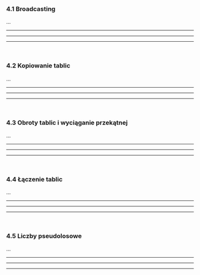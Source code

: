 ### 4.1 Broadcasting
...

---
---
---
&nbsp;
&nbsp;
### 4.2 Kopiowanie tablic
...

---
---
---
&nbsp;
&nbsp;
### 4.3 Obroty tablic i wyciąganie przekątnej
...

---
---
---
&nbsp;
&nbsp;
### 4.4 Łączenie tablic
...

---
---
---
&nbsp;
&nbsp;
### 4.5 Liczby pseudolosowe
...

---
---
---
&nbsp;
&nbsp;

